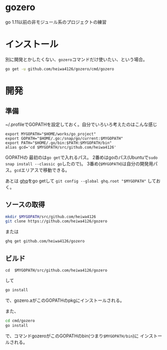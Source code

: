 # gozero

go 1.11以前の非モジュール系のプロジェクトの練習


# インストール

別に開発とかしたくない、`gozero`コマンドだけ使いたい、という場合。

``` bash
go get -u github.com/heiwa4126/gozero/cmd/gozero
```

# 開発

## 準備

~/.profileでGOPATHを設定しておく。自分でいろいろ考えたのはこんな感じ

```
export MYGOPATH="$HOME/works/go_project"
export GOPATH="$HOME/.go:/snap/go/current:$MYGOPATH"
export PATH="$HOME/.go/bin:$PATH:$MYGOPATH/bin"
alias gcd='cd $MYGOPATH/src/github.com/heiwa4126'
```

GOPATHの
最初のは`go get`で入れるパス。
2番めはgoのパス(Ubuntuで`sudo snap install --classic go`したので)。
3番め(`$MYGOPATH`)は自分の開発用パス。`gcd`エリアスで移動できる。

あとは
[ghq](https://github.com/motemen/ghq)をgo getして
`git config --global ghq.root "$MYGOPATH"`
しておく。

## ソースの取得

``` bash
mkdir $MYGOPATH/src/github.com/heiwa4126
git clone https://github.com/heiwa4126/gozero
```
または

``` bash
ghq get github.com/heiwa4126/gozero
```

## ビルド

```
cd  $MYGOPATH/src/github.com/heiwa4126/gozero
```
して

``` bash
go install
```
で、gozero.aがこのGOPATHのpkgにインストールされる。

また、
``` bash
cd cmd/gozero
go install
```
で、コマンドgozeroがこのGOPATHのbin(つまり`$MYGOPATH/bin`)に
インストールされる。
